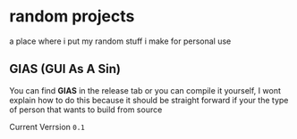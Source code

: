 # random projects

 a place where i put my random stuff i make for personal use


 ## GIAS (GUI As A Sin)

 You can find **GIAS** in the release tab
 or you can compile it yourself, I wont explain
 how to do this because it should be straight forward
 if your the type of person that wants to build
 from source

 Current Verrsion `0.1`

 
